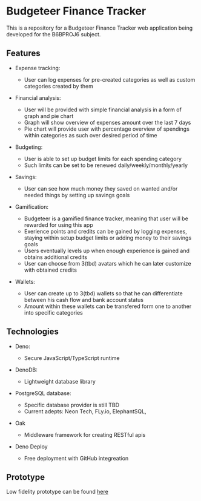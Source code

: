 # Budgeteer Finance Tracker

This is a repository for a Budgeteer Finance Tracker web application being developed for the B6BPROJ6 subject.

## Features
- Expense tracking:
  - User can log expenses for pre-created categories as well as custom categories created by them
  
- Financial analysis:
  -  User will be provided with simple financial analysis in a form of graph and pie chart
  -  Graph will show overview of expenses amount over the last 7 days
  -  Pie chart will provide user with percentage overview of spendings within categories as such over desired period of time

- Budgeting:
  - User is able to set up budget limits for each spending category
  - Such limits can be set to be renewed daily/weekly/monthly/yearly
 
- Savings:
  -  User can see how much money they saved on wanted and/or needed things by setting up savings goals

- Gamification:
  -  Budgeteer is a gamified finance tracker, meaning that user will be rewarded for using this app
  -  Exerience points and credits can be gained by logging expenses, staying within setup budget limits or adding money to their savings goals
  -  Users eventually levels up when enough experience is gained and obtains additional credits
  -  User can choose from 3(tbd) avatars which he can later customize with obtained credits

 
- Wallets:
  -  User can create up to 3(tbd) wallets so that he can differentiate between his cash flow and bank account status
  -  Amount within these wallets can be transfered form one to another into specific categories  

## Technologies 

-  Deno:
   -  Secure JavaScript/TypeScript runtime

-  DenoDB:
    -  Lightweight database library

-  PostgreSQL database:
   -  Specific database provider is still TBD
   -  Current adepts: Neon Tech, FLy.io, ElephantSQL,

-  Oak
   -  Middleware framework for creating RESTful apis

-  Deno Deploy
   -  Free deployment with GitHub integreation

## Prototype

Low fidelity prototype can be found [here](https://www.figma.com/file/1aMCWOVfEzj4qrMws1AQkg/Budgeteer_LOFI?type=design&node-id=0%3A1&mode=design&t=DpbqEXuPoK9uCUj5-1)


